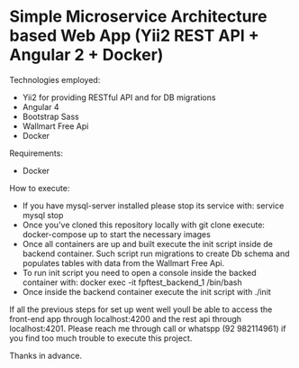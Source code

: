 # Simple Microservice Architecture based Web App (Yii2 REST API + Angular 2 + Docker)

Technologies employed:
  * Yii2 for providing RESTful API and for DB migrations
  * Angular 4 
  * Bootstrap Sass
  * Wallmart Free Api
  * Docker


Requirements:
  * Docker

How to execute:
  * If you have mysql-server installed please stop its service with: service mysql stop
  * Once you've cloned this repository locally with git clone execute: docker-compose up to start the necessary images 
  * Once all containers are up and built execute the init script inside de backend container. Such script run migrations to create Db schema 
and populates tables with data from the Wallmart Free Api. 
  * To run init script you need to open a console inside the backed container with: docker exec -it fpftest_backend_1 /bin/bash
  * Once inside the backend container execute the init script with  ./init
  
If all the previous steps for set up went well youll be able to access the front-end app through localhost:4200 and the rest api through localhost:4201.
Please reach me through call or whatspp (92 982114961) if you find too much trouble to execute this project.

Thanks in advance. 
